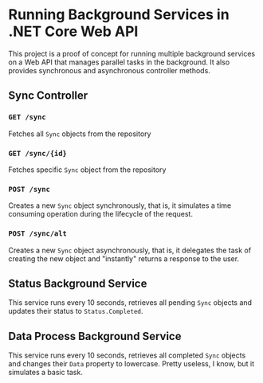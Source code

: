 # Running Background Services in .NET Core Web API

This project is a proof of concept for running multiple background services on a Web API that manages parallel tasks in the background. It also provides synchronous and asynchronous controller methods.

## Sync Controller

### `GET /sync`
Fetches all `Sync` objects from the repository

### `GET /sync/{id}`
Fetches specific `Sync` object from the repository

### `POST /sync`
Creates a new `Sync` object synchronously, that is, it simulates a time consuming operation during the lifecycle of the request.

### `POST /sync/alt`
Creates a new `Sync` object asynchronously, that is, it delegates the task of creating the new object and "instantly" returns a response to the user.

## Status Background Service
This service runs every 10 seconds, retrieves all pending `Sync` objects and updates their status to `Status.Completed`.

## Data Process Background Service
This service runs every 10 seconds, retrieves all completed `Sync` objects and changes their `Data` property to lowercase. Pretty useless, I know, but it simulates a basic task.